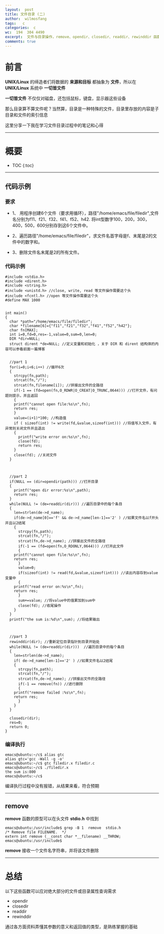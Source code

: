 ```yaml
---
layout:  post
title: 文件目录 (二)
author:  wilmosfang
tags:   c 
categories:  c
wc:  194  304 4490 
excerpt:  文件与目录操作，remove、opendir、closedir、readdir、rewinddir 函数的使用
comments: true
---
```



# 前言


**UNIX/Linux** 的缔造者们将数据的 **来源和目标** 都抽象为 **文件**，所以在 **UNIX/Linux** 系统中 **一切皆文件**

**一切皆文件** 不仅仅对磁盘，还包括鼠标，键盘，显示器这些设备

那么目录算不算文件呢？当然算，目录是一种特殊的文件，目录里存放的内容是子目录和文件的索引信息

这里分享一下我在学习文件目录过程中的笔记和心得


---

# 概要

* TOC
{:toc}


---

## 代码示例

### 要求

* 1、 用程序创建6个文件（要求用循环），路径"/home/emacs/file/filedir",文件名分别为f11、f21、f32、f41、f52、h42.  将int型数字100，200，300，400，500，600分别存到这6个文件中。

* 2、遍历路径"/home/emacs/file/filedir"，求文件名首字母是f、末尾是2的文件中的数字和。

* 3、删除文件名末尾是2的所有文件。



### 代码示例

~~~
#include <stdio.h>
#include <dirent.h>
#include <string.h>
#include <unistd.h> //close, write, read 等文件操作需要这个头
#include <fcntl.h> //open 等文件操作需要这个头
#define MAX 1000


int main()
{
  char *path="/home/emacs/file/filedir";
  char *filename[6]={"f11","f21","f32","f41","f52","h42"};
  char fn[MAX];
  int i=0,fd=0,res=-1,value=0,sum=0,len=0;
  DIR *dir=NULL;
  struct dirent *de=NULL; //定义变量和初始化 ，关于 DIR 和 dirent 结构体的内容可以参看前面一篇博客


  //part 1
  for(i=0;i<6;i++) //循环6次
  {
    strcpy(fn,path);
    strcat(fn,"/");
    strcat(fn,filename[i]); //拼接出文件的全路径
    if(-1 == (fd=open(fn,O_RDWR|O_CREAT|O_TRUNC,0644))) //打开文件，有问题则提示，并且返回
    {
    printf("cannot open file:%s\n",fn);
    return res;
    }
    value=(i+1)*100; //构造值
    if ( sizeof(int) != write(fd,&value,sizeof(int))) //将值写入文件，有异常则关闭文件并且退出
    {
      printf("write error on:%s\n",fn);
      close(fd);
      return res;
    }
    close(fd); //关闭文件
  }



  //part 2
  if(NULL == (dir=opendir(path))) //打开目录
  {
    printf("open dir error:%s\n",path);
    return res;
  }
  while(NULL != (de=readdir(dir))) //遍历目录中的每个条目
  {
    len=strlen(de->d_name); 
    if(de->d_name[0]=='f' && de->d_name[len-1]=='2' ) //如果文件名以f开头并且以2结尾
    {
      strcpy(fn,path);
      strcat(fn,"/");
      strcat(fn,de->d_name); //拼接出文件的全路径
      if(-1 == (fd=open(fn,O_RDONLY,0644))) //打开此文件
      {
	printf("cannot open file:%s\n",fn);
	return res;
      }
      value=0;
      if(sizeof(int) != read(fd,&value,sizeof(int))) //读出内容存到value变量中
      {
	printf("read error on:%s\n",fn);
	return res;
      }
      sum+=value; //将value中的值累加到sum中
      close(fd); //收尾操作
    }
  }
  printf("the sum is:%d\n",sum); //将结果输出

  

  //part 3
  rewinddir(dir); //重新定位目录指针到目录开始处
  while(NULL != (de=readdir(dir)))  //遍历目录中的每个条目
  {
    len=strlen(de->d_name);
    if( de->d_name[len-1]=='2' ) //如果文件名以2结尾
    {
      strcpy(fn,path);
      strcat(fn,"/");
      strcat(fn,de->d_name); //拼接出文件的全路径
      if(-1 == remove(fn)) //进行删除
      {
	printf("remove failed :%s\n",fn);
	return res;
      }
    }
  }

  closedir(dir);
  res=0;
  return 0;
}
~~~



### 编译执行


~~~
emacs@ubuntu:~/c$ alias gtc
alias gtc='gcc -Wall -g -o'
emacs@ubuntu:~/c$ gtc filedir.x filedir.c
emacs@ubuntu:~/c$ ./filedir.x 
the sum is:800
emacs@ubuntu:~/c$
~~~

编译执行过程中没有报错，从结果来看，符合预期


---

## remove

**remove** 函数的原型可以在头文件 **stdio.h** 中找到

~~~
emacs@ubuntu:/usr/include$ grep -B 1  remove  stdio.h  
/* Remove file FILENAME.  */
extern int remove (__const char *__filename) __THROW;
emacs@ubuntu:/usr/include$ 
~~~


**remove** 接收一个文件名字符串，并将该文件删除


---

# 总结

以下这些函数可以应对绝大部分的文件或目录属性查询需求

* opendir 
* closedir 
* readdir 
* rewinddir 


通过各方面资料弄懂其参数的意义和返回值的类型，是熟练掌握的基础

